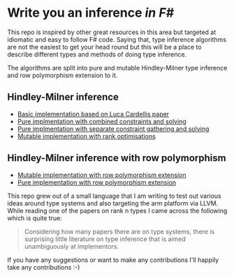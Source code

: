 # Write you an inference _in F#_

This repo is inspired by other great resources in this area but targeted at 
idiomatic and easy to follow F# code.  Saying that, type inference algorithms are not 
the easiest to get your head round but this will be a place to describe different 
types and methods of doing type inference.  

The algorithms are split into pure and mutable Hindley-Milner type inference and row polymorphism extension to it.

## Hindley-Milner inference
  * [Basic implementation based on Luca Cardellis paper](Hindley-Milner-Basic.md)  
  * [Pure implmentation with combined constraints and solving](Hindley-Milner-Pure.md)
  * [Pure implmentation with separate constraint gathering and solving](Hindley-Milner-Split-Solver.md)
  * [Mutable implementation with rank optimisations](Hindley-Milner-Mutable.md)
  
## Hindley-Milner inference with row polymorphism
  * [Mutable implementation with row polymorphism extension](Hindley-Milner-Mutable-Rowpolymorphism.md)
  * [Pure implementation with row polymorphism extension](Hindley-Milner-Pure-Rowpolymorphism.md)

This repo grew out of a small language that I am writing to test out various ideas around type systems and 
also targeting the arm platform via LLVM.  While reading one of the papers on rank n types I came across the following which is quite true:

>Considering how many papers there are on type systems, there is surprising little 
literature on type inference that is aimed unambiguously at implementors.
  
If you have any suggestions or want to make any contributions I'll happily take any contributions :-)

